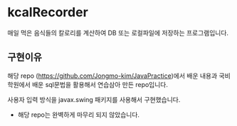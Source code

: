 # kcalRecorder
매일 먹은 음식들의 칼로리를 계산하여 DB 또는 로컬파일에 저장하는 프로그램입니다.


## 구현이유

해당 repo (https://github.com/Jongmo-kim/JavaPractice)에서 배운 내용과 국비학원에서 배운 sql문법을 활용해서 연습삼아 만든 repo입니다.

사용자 입력 방식을 javax.swing 패키지를 사용해서 구현했습니다. 


* 해당 repo는 완벽하게 마무리 되지 않았습니다.
